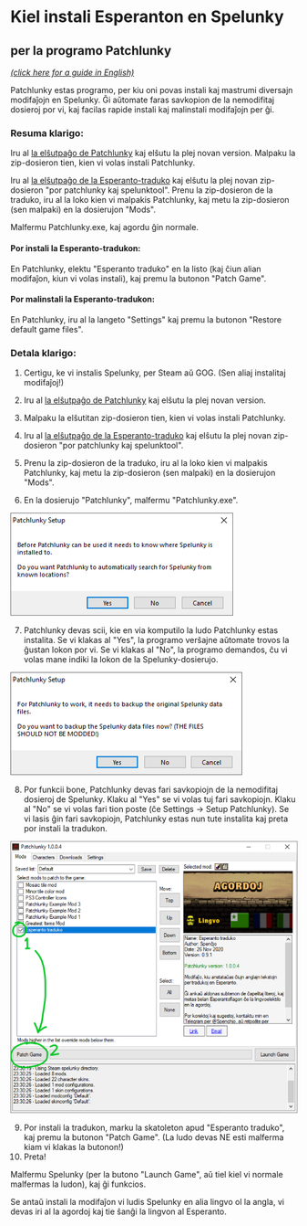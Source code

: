 # Kiel instali Esperanton en Spelunky
## per la programo Patchlunky

[*(click here for a guide in English)*](howtoinstall-patchlunky.md)

Patchlunky estas programo, per kiu oni povas instali kaj mastrumi diversajn modifaĵojn en Spelunky. Ĝi aŭtomate faras savkopion de la nemodifitaj dosieroj por vi, kaj facilas rapide instali kaj malinstali modifaĵojn per ĝi.

### Resuma klarigo:

Iru al [la elŝutpaĝo de Patchlunky](https://github.com/Worst-vd-plas/Patchlunky/releases) kaj elŝutu la plej novan version. Malpaku la zip-dosieron tien, kien vi volas instali Patchlunky.

Iru al [la elŝutpaĝo de la Esperanto-traduko](https://github.com/Rajzin/Spelunky-Esperanto-traduko/releases/) kaj elŝutu la plej novan zip-dosieron "por patchlunky kaj spelunktool". Prenu la zip-dosieron de la traduko, iru al la loko kien vi malpakis Patchlunky, kaj metu la zip-dosieron (sen malpaki) en la dosierujon "Mods".

Malfermu Patchlunky.exe, kaj agordu ĝin normale.

#### Por instali la Esperanto-tradukon:
En Patchlunky, elektu "Esperanto traduko" en la listo (kaj ĉiun alian modifaĵon, kiun vi volas instali), kaj premu la butonon "Patch Game".

#### Por malinstali la Esperanto-tradukon:
En Patchlunky, iru al la langeto "Settings" kaj premu la butonon "Restore default game files".


### Detala klarigo:

1. Certigu, ke vi instalis Spelunky, per Steam aŭ GOG. (Sen aliaj instalitaj modifaĵoj!)
2. Iru al [la elŝutpaĝo de Patchlunky](https://github.com/Worst-vd-plas/Patchlunky/releases) kaj elŝutu la plej novan version.
3. Malpaku la elŝutitan zip-dosieron tien, kien vi volas instali Patchlunky.

4. Iru al [la elŝutpaĝo de la Esperanto-traduko](https://github.com/Rajzin/Spelunky-Esperanto-traduko/releases/) kaj elŝutu la plej novan zip-dosieron "por patchlunky kaj spelunktool".
5. Prenu la zip-dosieron de la traduko, iru al la loko kien vi malpakis Patchlunky, kaj metu la zip-dosieron (sen malpaki) en la dosierujon "Mods".

6. En la dosierujo "Patchlunky", malfermu "Patchlunky.exe".

![](ekrankopio-pl-instalado1.png)

7. Patchlunky devas scii, kie en via komputilo la ludo Patchlunky estas instalita. Se vi klakas al "Yes", la programo verŝajne aŭtomate trovos la ĝustan lokon por vi. Se vi klakas al "No", la programo demandos, ĉu vi volas mane indiki la lokon de la Spelunky-dosierujo.

![](ekrankopio-pl-instalado2.png)

8. Por funkcii bone, Patchlunky devas fari savkopiojn de la nemodifitaj dosieroj de Spelunky. Klaku al "Yes" se vi volas tuj fari savkopiojn. Klaku al "No" se vi volas fari tion poste (ĉe Settings -> Setup Patchlunky). Se vi lasis ĝin fari savkopiojn, Patchlunky estas nun tute instalita kaj preta por instali la tradukon.

![](ekrankopio-patchlunky.png)

9. Por instali la tradukon, marku la skatoleton apud "Esperanto traduko", kaj premu la butonon "Patch Game". (La ludo devas NE esti malferma kiam vi klakas la butonon!)
10. Preta!

Malfermu Spelunky (per la butono "Launch Game", aŭ tiel kiel vi normale malfermas la ludon), kaj ĝi funkcios.

Se antaŭ instali la modifaĵon vi ludis Spelunky en alia lingvo ol la angla, vi devas iri al la agordoj kaj tie ŝanĝi la lingvon al Esperanto.
